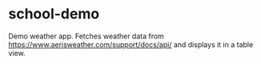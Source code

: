 # school-demo

Demo weather app. Fetches weather data from https://www.aerisweather.com/support/docs/api/ and displays it in a table view. 
